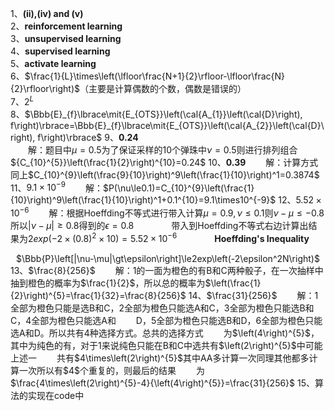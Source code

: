 1、**(ii),(iv) and (v)**  
2、**reinforcement learning**  
3、**unsupervised learning**  
4、**supervised learning**  
5、**activate learning**  
6、$\frac{1}{L}\times\left(\lfloor\frac{N+1}{2}\rfloor-\lfloor\frac{N}{2}\rfloor\right)$（主要是计算偶数的个数，偶数是错误的）  
7、$2^L$
8、$\Bbb{E}_{f}\lbrace\mit{E_{OTS}}\left(\cal{A_{1}}\left(\cal{D}\right), f\right)\rbrace=\Bbb{E}_{f}\lbrace\mit{E_{OTS}}\left(\cal{A_{2}}\left(\cal{D}\right), f\right)\rbrace$
9、**0.24**   
&emsp;&emsp;解：题目中$\mu=0.5$为了保证采样的10个弹珠中$\nu=0.5$则进行排列组合${C_{10}^{5}}\left(\frac{1}{2}\right)^{10}=0.24$
10、**0.39**
&emsp;&emsp;解：计算方式同上$C_{10}^{9}\left(\frac{9}{10}\right)^9\left(\frac{1}{10}\right)^1=0.3874$
11、$9.1\times10^{-9}$
&emsp;&emsp;解：$P(\nu\le0.1)=C_{10}^{9}\left(\frac{1}{10}\right)^9\left(\frac{1}{10}\right)^1+0.1^{10}=9.1\times10^{-9}$
12、$5.52\times10^{-6}$
&emsp;&emsp;解：根据Hoeffding不等式进行带入计算$\mu=0.9,\nu\le0.1$则$\nu-\mu\le-0.8$所以$|\nu-\mu|\ge0.8$得到的$\epsilon=0.8$
&emsp;&emsp;&emsp;&emsp;带入到Hoeffding不等式右边计算出结果为$2exp\left(-2\times(0.8)^2\times10\right)=5.52\times10^{-6}$
&emsp;&emsp;&emsp;&emsp;**Hoeffding's Inequality**
<center>$\Bbb{P}\left[|\nu-\mu|\gt\epsilon\right]\le2exp\left(-2\epsilon^2N\right)$</center>
13、$\frac{8}{256}$
&emsp;&emsp;解：1的一面为橙色的有B和C两种骰子，在一次抽样中抽到橙色的概率为$\frac{1}{2}$，所以总的概率为$\left(\frac{1}{2}\right)^{5}=\frac{1}{32}=\frac{8}{256}$
14、$\frac{31}{256}$
&emsp;&emsp;解：1全部为橙色只能是选B和C，2全部为橙色只能选A和C，3全部为橙色只能选B和C，4全部为橙色只能选A和
&emsp;&emsp;D，5全部为橙色只能选B和D，6全部为橙色只能选A和D。所以共有4种选择方式。总共的选择方式
&emsp;&emsp;为$\left(4\right)^{5}$，其中为纯色的有，对于1来说纯色只能在B和C中选共有$\left(2\right)^{5}$中可能上述一
&emsp;&emsp;共有$4\times\left(2\right)^{5}$其中AA多计算一次同理其他都多计算一次所以有$4$个重复的，则最后的结果
&emsp;&emsp;为$\frac{4\times\left(2\right)^{5}-4}{\left(4\right)^{5}}=\frac{31}{256}$
15、算法的实现在code中

